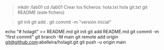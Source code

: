 >mkdir /lab01
>cd /lab01
Crear los ficheros:
hola.txt
  hola
git.txt
  git
README (este fichero)

>git init
>git add .
>git commit -m "versión inicial"

echo "# holagit" >> README.md
git init
git add README.md
git commit -m "first commit"
git branch -M main
git remote add origin git@github.com:abelleira/holagit.git
git push -u origin main